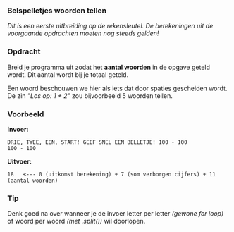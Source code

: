 ### Belspelletjes woorden tellen

*Dit is een eerste uitbreiding op de rekensleutel. De berekeningen uit de voorgaande opdrachten moeten nog steeds gelden!*

### Opdracht
Breid je programma uit zodat het **aantal woorden** in de opgave geteld wordt. Dit aantal wordt bij je totaal geteld.

Een woord beschouwen we hier als iets dat door spaties gescheiden wordt. De zin *"Los op: 1 + 2"* zou bijvoorbeeld 5 woorden tellen.


### Voorbeeld

**Invoer:**

    DRIE, TWEE, EEN, START! GEEF SNEL EEN BELLETJE! 100 - 100
    100 - 100

**Uitvoer:**

    18   <--- 0 (uitkomst berekening) + 7 (som verborgen cijfers) + 11 (aantal woorden)

### Tip
Denk goed na over wanneer je de invoer letter per letter *(gewone for loop)* of woord per woord *(met .split())* wil doorlopen.

